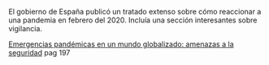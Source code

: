 El gobierno de España publicó un tratado extenso sobre cómo reaccionar a una pandemia en febrero del 2020. Incluía una sección interesantes sobre vigilancia. 

[Emergencias pandémicas en un mundo globalizado: amenazas a la seguridad](http://www.ieee.es/publicaciones-new/cuadernos-de-estrategia/2020/Cuaderno_203.html)
pag 197
